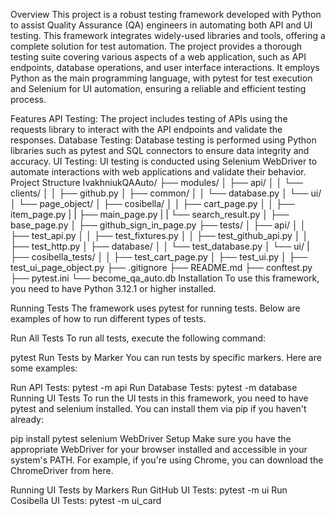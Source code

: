 Overview
This project is a robust testing framework developed with Python to assist Quality Assurance (QA) engineers in automating both API and UI testing. This framework integrates widely-used libraries and tools, offering a complete solution for test automation. The project provides a thorough testing suite covering various aspects of a web application, such as API endpoints, database operations, and user interface interactions. It employs Python as the main programming language, with pytest for test execution and Selenium for UI automation, ensuring a reliable and efficient testing process.

Features
API Testing: The project includes testing of APIs using the requests library to interact with the API endpoints and validate the responses.
Database Testing: Database testing is performed using Python libraries such as pytest and SQL connectors to ensure data integrity and accuracy.
UI Testing: UI testing is conducted using Selenium WebDriver to automate interactions with web applications and validate their behavior.
Project Structure
IvakhniukQAAuto/
├── modules/
│   ├── api/
│   │   └── clients/
│   │       ├── github.py 
│   ├── common/
│   │   └── database.py
│   └── ui/
│       └── page_object/ 
│           ├── cosibella/
│           │   ├── cart_page.py
│           │   ├── item_page.py
|           |   ├── main_page.py
|           |   └──  search_result.py
│           ├── base_page.py
│           ├── github_sign_in_page.py
├── tests/
│   ├── api/
│   │   ├── test_api.py
│   │   ├── test_fixtures.py 
│   │   ├── test_github_api.py 
│   │   ├── test_http.py 
│   ├── database/
│   │   └── test_database.py
│   └── ui/
|       ├── cosibella_tests/
│       │   ├── test_cart_page.py
│       ├── test_ui.py
│       ├── test_ui_page_object.py
├── .gitignore
├── README.md
├── conftest.py
├── pytest.ini
└── become_qa_auto.db
Installation
To use this framework, you need to have Python 3.12.1 or higher installed.

Running Tests
The framework uses pytest for running tests. Below are examples of how to run different types of tests.

Run All Tests
To run all tests, execute the following command:

pytest
Run Tests by Marker
You can run tests by specific markers. Here are some examples:

Run API Tests:
pytest -m api
Run Database Tests:
pytest -m database
Running UI Tests
To run the UI tests in this framework, you need to have pytest and selenium installed. You can install them via pip if you haven't already:

pip install pytest selenium
WebDriver Setup
Make sure you have the appropriate WebDriver for your browser installed and accessible in your system's PATH. For example, if you're using Chrome, you can download the ChromeDriver from here.

Running UI Tests by Markers
Run GitHub UI Tests:
pytest -m ui
Run Cosibella UI Tests:
pytest -m ui_card
